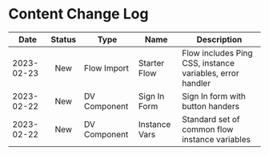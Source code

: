 
# Content Change Log

| Date  | Status | Type | Name | Description  |
|---|:---:|---|---|---|
| 2023-02-23 | New | Flow Import  | Starter Flow | Flow includes Ping CSS, instance variables, error handler |
| 2023-02-22 | New | DV Component  | Sign In Form | Sign In form with button handers |
| 2023-02-22 | New | DV Component  | Instance Vars | Standard set of common flow instance variables |